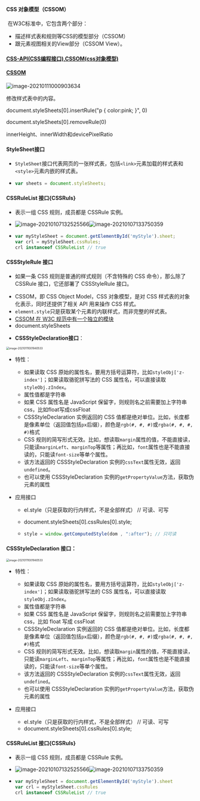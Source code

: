 #### CSS 对象模型（CSSOM）

​	在W3C标准中，它包含两个部分：

- 描述样式表和规则等CSS的模型部分（CSSOM）
- 跟元素视图相关的View部分（CSSOM View）。

#### [CSS-API(CSS编程接口),CSSOM(css对象模型)](https://blog.csdn.net/u014711690/article/details/82346584)

#### [CSSOM](https://wangdoc.com/javascript/dom/css.html)


![image-20210111000903634](https://i.loli.net/2021/01/11/Szl1qsV7UmXaKOF.png)

修改样式表中的内容。

document.styleSheets[0].insertRule("p { color:pink; }", 0) 

document.styleSheets[0].removeRule(0)

innerHeight、innerWidth和devicePixelRatio


#### StyleSheet接口

- `StyleSheet`接口代表网页的一张样式表，包括`<link>`元素加载的样式表和`<style>`元素内嵌的样式表。

- ```javascript
  var sheets = document.styleSheets;
  ```

#### CSSRuleList 接口{CSSRuls}

- 表示一组 CSS 规则，成员都是 CSSRule 实例。

- ![image-20210107132525566](https://i.loli.net/2021/01/12/BbFjgAKrJLDq3Yw.png)![image-20210107133750359](https://i.loli.net/2021/01/12/KnhkNvaS63IfZjR.png)

- ```javascript
  var myStyleSheet = document.getElementById('myStyle').sheet;
  var crl = myStyleSheet.cssRules;
  crl instanceof CSSRuleList // true
  ```

#### CSSStyleRule 接口

- 如果一条 CSS 规则是普通的样式规则（不含特殊的 CSS 命令），那么除了 CSSRule 接口，它还部署了 CSSStyleRule 接口。

* CSSOM，即 CSS Object Model，CSS 对象模型，是对 CSS 样式表的对象化表示，同时还提供了相关 API 用来操作 CSS 样式。
* `element.style`只是获取某个元素的内联样式，而非完整的样式表。
* [CSSOM 在 W3C 规范中有一个独立的模块](https://www.w3.org/TR/cssom-1/)
* document.styleSheets

- **CSSStyleDeclaration接口**：

<img src="https://i.loli.net/2021/01/11/Euk3B6qwCVoPR2M.png" alt="image-20210111001940533" style="zoom:50%;" />

- 特性：

  - 如果读取 CSS 原始的属性名，要用方括号运算符，比如`styleObj['z-index']`；如果读取骆驼拼写法的 CSS 属性名，可以直接读取`styleObj.zIndex`。
  - 属性值都是字符串
  - 如果 CSS 属性名是 JavaScript 保留字，则规则名之前需要加上字符串css，比如float写成cssFloat
  - CSSStyleDeclaration 实例返回的 CSS 值都是绝对单位。比如，长度都是像素单位（返回值包括`px`后缀），颜色是`rgb(#, #, #)`或`rgba(#, #, #, #)`格式
  - CSS 规则的简写形式无效。比如，想读取`margin`属性的值，不能直接读，只能读`marginLeft`、`marginTop`等属性；再比如，`font`属性也是不能直接读的，只能读`font-size`等单个属性。
  - 该方法返回的 CSSStyleDeclaration 实例的`cssText`属性无效，返回`undefined`。
  - 也可以使用 CSSStyleDeclaration 实例的`getPropertyValue`方法，获取伪元素的属性

- 应用接口

  - el.style（只是获取的行内样式，不是全部样式） // 可读、可写

  - document.styleSheets[0].cssRules[0].style;

  - ```javascript
    style = window.getComputedStyle(dom , ":after"); // 只可读
    ```



#### **CSSStyleDeclaration 接口**：

<img src="https://i.loli.net/2021/01/11/Euk3B6qwCVoPR2M.png" alt="image-20210111001940533" style="zoom:50%;" />

- 特性：

  - 如果读取 CSS 原始的属性名，要用方括号运算符，比如`styleObj['z-index']`；如果读取骆驼拼写法的 CSS 属性名，可以直接读取`styleObj.zIndex`。
  - 属性值都是字符串
  - 如果 CSS 属性名是 JavaScript 保留字，则规则名之前需要加上字符串 css，比如 float 写成 cssFloat
  - CSSStyleDeclaration 实例返回的 CSS 值都是绝对单位。比如，长度都是像素单位（返回值包括`px`后缀），颜色是`rgb(#, #, #)`或`rgba(#, #, #, #)`格式
  - CSS 规则的简写形式无效。比如，想读取`margin`属性的值，不能直接读，只能读`marginLeft`、`marginTop`等属性；再比如，`font`属性也是不能直接读的，只能读`font-size`等单个属性。
  - 该方法返回的 CSSStyleDeclaration 实例的`cssText`属性无效，返回`undefined`。
  - 也可以使用 CSSStyleDeclaration 实例的`getPropertyValue`方法，获取伪元素的属性
- 应用接口

  - el.style（只是获取的行内样式，不是全部样式） // 可读、可写
  - document.styleSheets[0].cssRules[0].style;

#### CSSRuleList 接口{CSSRuls}

- 表示一组 CSS 规则，成员都是 CSSRule 实例。

- ![image-20210107132525566](C:%5CUsers%5Cliujia11%5CAppData%5CRoaming%5CTypora%5Ctypora-user-images%5Cimage-20210107132525566.png)![image-20210107133750359](C:%5CUsers%5Cliujia11%5CAppData%5CRoaming%5CTypora%5Ctypora-user-images%5Cimage-20210107133750359.png)

- ```javascript
  var myStyleSheet = document.getElementById('myStyle').sheet
  var crl = myStyleSheet.cssRules
  crl instanceof CSSRuleList // true
  ```
